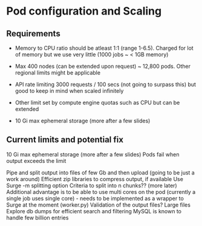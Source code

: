 # Pod configuration and Scaling

## Requirements

- Memory to CPU ratio should be atleast 1:1 (range 1-6.5). Charged for lot of memory but we use very little (1000 jobs ~ < 1GB memory)

- Max 400 nodes (can be extended upon request) ~ 12,800 pods. Other regional limits might be applicable

- API rate limiting 3000 requests / 100 secs (not going to surpass this) but good to keep in mind when scaled infinitely

- Other limit set by compute engine quotas such as CPU but can be extended

- 10 Gi max ephemeral storage (more after a few slides)

## Current limits and potential fix

10 Gi max ephemeral storage (more after a few slides)
Pods fail when output exceeds the limit

Pipe and split output into files of few Gb and then upload (going to be just a work around)
Efficient zip libraries to compress output, if available
Use Surge -m splitting option
Criteria to split into n chunks?? (more later)
Additional advantage is to be able to use multi cores on the pod (currently a single job uses single core) - needs to be implemented as a wrapper to Surge at the moment (worker.py)
Validation of the output files?
Large files
Explore db dumps for efficient search and filtering
MySQL is known to handle few billion entries

